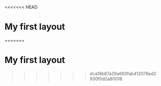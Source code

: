 <<<<<<< HEAD
# My first layout
=======
# My first layout
>>>>>>> dca18b87a29a600fab412078ed2930f0d2a80018
